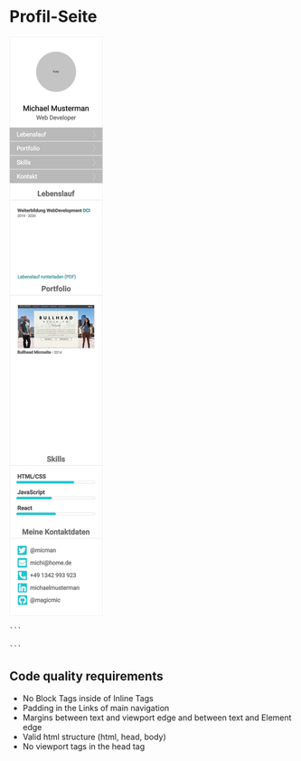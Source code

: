 # Profil-Seite

![layout](drafts/page.png "Portfolio Site")

<!-- -   Buld site only for mobile view
    - meta tag for correct scaling on mobile devices:
      ```html
      <meta name="viewport" content="width=device-width, initial-scale=1"> -->

    ```

    ```

<!-- - Linked Email adddress that opens email application
- Linked phone number that opens calling application
- Link to CV(PDF) that starts a download
- Links to Social Media Profiles

  - Have Icons of the services
  - Open in a new tab

- Round photo using border radius
- Anchor links to the site sections
- Images in portfolio section should have links -->

## Code quality requirements

- No Block Tags inside of Inline Tags
- Padding in the Links of main navigation
- Margins between text and viewport edge and between text and Element edge
- Valid html structure (html, head, body)
- No viewport tags in the head tag

